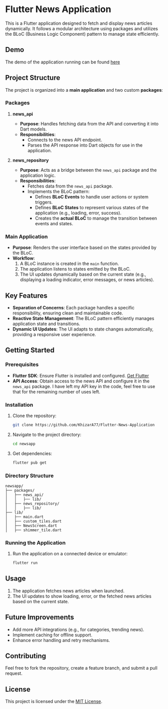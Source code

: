 
# Flutter News Application

This is a Flutter application designed to fetch and display news articles dynamically. It follows a modular architecture using packages and utilizes the BLoC (Business Logic Component) pattern to manage state efficiently.

## Demo

The demo of the application running can be found [here](https://youtu.be/-RKzEBfd9RU)

## Project Structure

The project is organized into a **main application** and two custom **packages**:

### Packages
1. **news_api**
   - **Purpose**: Handles fetching data from the API and converting it into Dart models.
   - **Responsibilities**:
     - Connects to the news API endpoint.
     - Parses the API response into Dart objects for use in the application.

2. **news_repository**
   - **Purpose**: Acts as a bridge between the `news_api` package and the application logic.
   - **Responsibilities**:
     - Fetches data from the `news_api` package.
     - Implements the BLoC pattern:
       - Defines **BLoC Events** to handle user actions or system triggers.
       - Defines **BLoC States** to represent various states of the application (e.g., loading, error, success).
       - Creates the **actual BLoC** to manage the transition between events and states.

### Main Application
- **Purpose**: Renders the user interface based on the states provided by the BLoC.
- **Workflow**:
  1. A BLoC instance is created in the `main` function.
  2. The application listens to states emitted by the BLoC.
  3. The UI updates dynamically based on the current state (e.g., displaying a loading indicator, error messages, or news articles).

## Key Features
- **Separation of Concerns**: Each package handles a specific responsibility, ensuring clean and maintainable code.
- **Reactive State Management**: The BLoC pattern efficiently manages application state and transitions.
- **Dynamic UI Updates**: The UI adapts to state changes automatically, providing a responsive user experience.

## Getting Started

### Prerequisites
- **Flutter SDK**: Ensure Flutter is installed and configured. [Get Flutter](https://flutter.dev/docs/get-started/install)
- **API Access**: Obtain access to the news API and configure it in the `news_api` package. I have left my API key in the code, feel free to use that for the remaining number of uses left.

### Installation
1. Clone the repository:
   ```bash
   git clone https://github.com/KhizarA77/Flutter-News-Application
   ```
2. Navigate to the project directory:
   ```bash
   cd newsapp
   ```
3. Get dependencies:
   ```bash
   flutter pub get
   ```

### Directory Structure
```plaintext
newsapp/
├── packages/
│   ├── news_api/
│   │   ├── lib/
│   ├── news_repository/
│   │   ├── lib/
├── lib/
│   ├── main.dart
│   ├── custom_tiles.dart     
│   ├── NewsScreen.dart
│   ├── shimmer_tile.dart 
```

### Running the Application
1. Run the application on a connected device or emulator:
   ```bash
   flutter run
   ```

## Usage
1. The application fetches news articles when launched.
2. The UI updates to show loading, error, or the fetched news articles based on the current state.

## Future Improvements
- Add more API integrations (e.g., for categories, trending news).
- Implement caching for offline support.
- Enhance error handling and retry mechanisms.

## Contributing
Feel free to fork the repository, create a feature branch, and submit a pull request.

## License
This project is licensed under the [MIT License](LICENSE).
